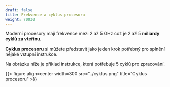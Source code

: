 ```yaml
---
draft: false
title: Frekvence a cyklus procesoru
weight: 70030
---
```


Moderní procesory mají frekvence mezi 2 až 5 GHz což je 2 až 5 **miliardy cyklů za vteřinu**. 

**Cyklus procesoru** si můžete představit jako jeden krok potřebný pro splnění nějaké vstupní instrukce.

Na obrázku níže je příklad instrukce, která potřebuje 5 cyklů pro zpracování.

{{< figure align=center width=300 src="../cyklus.png" title="Cyklus procesoru" >}}